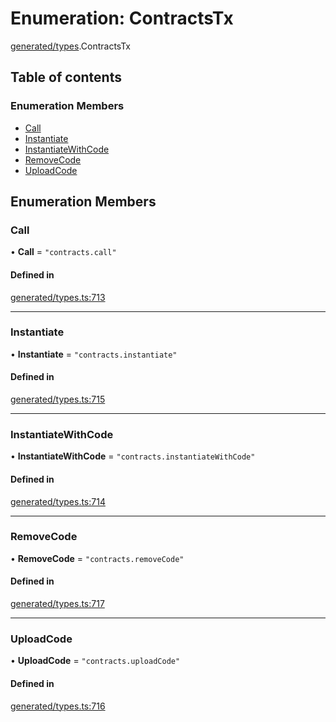 # Enumeration: ContractsTx

[generated/types](../wiki/generated.types).ContractsTx

## Table of contents

### Enumeration Members

- [Call](../wiki/generated.types.ContractsTx#call)
- [Instantiate](../wiki/generated.types.ContractsTx#instantiate)
- [InstantiateWithCode](../wiki/generated.types.ContractsTx#instantiatewithcode)
- [RemoveCode](../wiki/generated.types.ContractsTx#removecode)
- [UploadCode](../wiki/generated.types.ContractsTx#uploadcode)

## Enumeration Members

### Call

• **Call** = ``"contracts.call"``

#### Defined in

[generated/types.ts:713](https://github.com/PolymathNetwork/polymesh-sdk/blob/c37bc05d/src/generated/types.ts#L713)

___

### Instantiate

• **Instantiate** = ``"contracts.instantiate"``

#### Defined in

[generated/types.ts:715](https://github.com/PolymathNetwork/polymesh-sdk/blob/c37bc05d/src/generated/types.ts#L715)

___

### InstantiateWithCode

• **InstantiateWithCode** = ``"contracts.instantiateWithCode"``

#### Defined in

[generated/types.ts:714](https://github.com/PolymathNetwork/polymesh-sdk/blob/c37bc05d/src/generated/types.ts#L714)

___

### RemoveCode

• **RemoveCode** = ``"contracts.removeCode"``

#### Defined in

[generated/types.ts:717](https://github.com/PolymathNetwork/polymesh-sdk/blob/c37bc05d/src/generated/types.ts#L717)

___

### UploadCode

• **UploadCode** = ``"contracts.uploadCode"``

#### Defined in

[generated/types.ts:716](https://github.com/PolymathNetwork/polymesh-sdk/blob/c37bc05d/src/generated/types.ts#L716)
